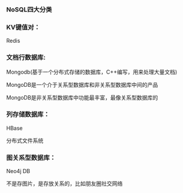 ### NoSQL四大分类

### KV键值对：

Redis

### 文档行数据库:

Mongodb(基于一个分布式存储的数据库，C++编写，用来处理大量文档)

MongoDB是一个介于关系型数据库和非关系型数据库中间的产品

MongoDB是非关系型数据库中功能最丰富，最像关系型数据库的

### 列存储数据库：

HBase

分布式文件系统

### 图关系型数据库：

Neo4j  DB

不是存图片，是存放关系的，比如朋友圈社交网络

